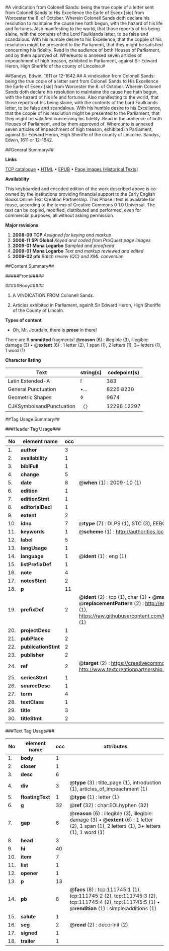 #A vindication from Colonell Sands: being the true copie of a letter sent from Colonell Sands to His Excellence the Earle of Eseex [sic] from Worcester the 8. of October. Wherein Colonell Sands doth declare his resolution to maintaine the cause hee hath begun, with the hazard of his life and fortunes. Also manifesting to the world, that those reports of his being slaine, with the contents of the Lord Faulklands letter, to be false and scandalous. With his humble desire to his Excellence, that the coppie of his resolution might be presented to the Parliament, that they might be satisfied concerning his fidelity. Read in the audience of both Houses of Parliament, and by them approved of. Whereunto is annexed seven articles of impeachment of high treason, exhibited in Parliament, against Sir Edward Heron, High Sheriffe of the county of Lincolne.#

##Sandys, Edwin, 1611 or 12-1642.##
A vindication from Colonell Sands: being the true copie of a letter sent from Colonell Sands to His Excellence the Earle of Eseex [sic] from Worcester the 8. of October. Wherein Colonell Sands doth declare his resolution to maintaine the cause hee hath begun, with the hazard of his life and fortunes. Also manifesting to the world, that those reports of his being slaine, with the contents of the Lord Faulklands letter, to be false and scandalous. With his humble desire to his Excellence, that the coppie of his resolution might be presented to the Parliament, that they might be satisfied concerning his fidelity. Read in the audience of both Houses of Parliament, and by them approved of. Whereunto is annexed seven articles of impeachment of high treason, exhibited in Parliament, against Sir Edward Heron, High Sheriffe of the county of Lincolne.
Sandys, Edwin, 1611 or 12-1642.

##General Summary##

**Links**

[TCP catalogue](http://www.ota.ox.ac.uk/tcp/)  • 
[HTML](http://tei.it.ox.ac.uk/tcp/Texts-HTML/free/A94/A94198.html)  • 
[EPUB](http://tei.it.ox.ac.uk/tcp/Texts-EPUB/free/A94/A94198.epub) • 
[Page images (Historical Texts)](https://data.historicaltexts.jisc.ac.uk/view?pubId=eebo-99859650e&pageId=eebo-99859650e-111745-1)

**Availability**

This keyboarded and encoded edition of the
	       work described above is co-owned by the institutions
	       providing financial support to the Early English Books
	       Online Text Creation Partnership. This Phase I text is
	       available for reuse, according to the terms of Creative
	       Commons 0 1.0 Universal. The text can be copied,
	       modified, distributed and performed, even for
	       commercial purposes, all without asking permission.

**Major revisions**

1. __2008-09__ __TCP__ *Assigned for keying and markup*
1. __2008-11__ __SPi Global__ *Keyed and coded from ProQuest page images*
1. __2009-01__ __Mona Logarbo__ *Sampled and proofread*
1. __2009-01__ __Mona Logarbo__ *Text and markup reviewed and edited*
1. __2009-02__ __pfs__ *Batch review (QC) and XML conversion*

##Content Summary##

#####Front#####

#####Body#####

1. A VINDICATION FROM Collonell Sands.

1. Articles exhibited in Parliament, againſt Sir Edward Heron, High Sheriffe of the County of Lincoln.

**Types of content**

  * Oh, Mr. Jourdain, there is **prose** in there!

There are 6 **ommitted** fragments! 
 @__reason__ (6) : illegible (3), illegible: damage (3)  •  @__extent__ (6) : 1 letter (2), 1 span (1), 2 letters (1), 3+ letters (1), 1 word (1)

**Character listing**


|Text|string(s)|codepoint(s)|
|---|---|---|
|Latin Extended-A|ſ|383|
|General Punctuation|•…|8226 8230|
|Geometric Shapes|◊|9674|
|CJKSymbolsandPunctuation|〈〉|12296 12297|

##Tag Usage Summary##

###Header Tag Usage###

|No|element name|occ|attributes|
|---|---|---|---|
|1.|__author__|3||
|2.|__availability__|1||
|3.|__biblFull__|1||
|4.|__change__|5||
|5.|__date__|8| @__when__ (1) : 2009-10 (1)|
|6.|__edition__|1||
|7.|__editionStmt__|1||
|8.|__editorialDecl__|1||
|9.|__extent__|2||
|10.|__idno__|7| @__type__ (7) : DLPS (1), STC (3), EEBO-CITATION (1), PROQUEST (1), VID (1)|
|11.|__keywords__|1| @__scheme__ (1) : http://authorities.loc.gov/ (1)|
|12.|__label__|5||
|13.|__langUsage__|1||
|14.|__language__|1| @__ident__ (1) : eng (1)|
|15.|__listPrefixDef__|1||
|16.|__note__|4||
|17.|__notesStmt__|2||
|18.|__p__|11||
|19.|__prefixDef__|2| @__ident__ (2) : tcp (1), char (1)  •  @__matchPattern__ (2) : ([0-9\-]+):([0-9IVX]+) (1), (.+) (1)  •  @__replacementPattern__ (2) : http://eebo.chadwyck.com/downloadtiff?vid=$1&page=$2 (1), https://raw.githubusercontent.com/textcreationpartnership/Texts/master/tcpchars.xml#$1 (1)|
|20.|__projectDesc__|1||
|21.|__pubPlace__|2||
|22.|__publicationStmt__|2||
|23.|__publisher__|2||
|24.|__ref__|2| @__target__ (2) : https://creativecommons.org/publicdomain/zero/1.0/ (1), http://www.textcreationpartnership.org/docs/. (1)|
|25.|__seriesStmt__|1||
|26.|__sourceDesc__|1||
|27.|__term__|4||
|28.|__textClass__|1||
|29.|__title__|3||
|30.|__titleStmt__|2||


###Text Tag Usage###

|No|element name|occ|attributes|
|---|---|---|---|
|1.|__body__|1||
|2.|__closer__|1||
|3.|__desc__|6||
|4.|__div__|3| @__type__ (3) : title_page (1), introduction (1), articles_of_impeachment (1)|
|5.|__floatingText__|1| @__type__ (1) : letter (1)|
|6.|__g__|32| @__ref__ (32) : char:EOLhyphen (32)|
|7.|__gap__|6| @__reason__ (6) : illegible (3), illegible: damage (3)  •  @__extent__ (6) : 1 letter (2), 1 span (1), 2 letters (1), 3+ letters (1), 1 word (1)|
|8.|__head__|3||
|9.|__hi__|40||
|10.|__item__|7||
|11.|__list__|1||
|12.|__opener__|1||
|13.|__p__|13||
|14.|__pb__|8| @__facs__ (8) : tcp:111745:1 (1), tcp:111745:2 (2), tcp:111745:3 (2), tcp:111745:4 (2), tcp:111745:5 (1)  •  @__rendition__ (1) : simple:additions (1)|
|15.|__salute__|1||
|16.|__seg__|2| @__rend__ (2) : decorInit (2)|
|17.|__signed__|1||
|18.|__trailer__|1||
